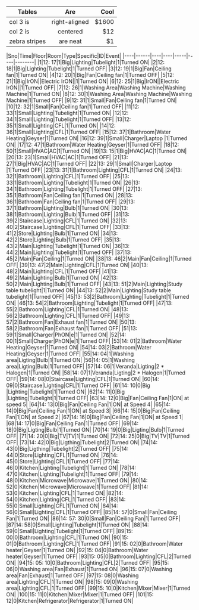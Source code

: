 | Tables        | Are           | Cool  |
| ------------- |:-------------:| -----:|
| col 3 is      | right-aligned | $1600 |
| col 2 is      | centered      |   $12 |
| zebra stripes | are neat      |    $1 |


|Sno|Time|Floor|Room|Type|Specific|ID|Event|
|----|------|----|----|-----|-----|--------|
|1|12: 17|1|Big|Lighting|Tubelight|1|Turned ON|
|2|12: 18|1|Big|Lighting|Tubelight|1|Turned OFF|
|3|12: 19|1|Big|Fan|Ceiling fan|1|Turned ON|
|4|12: 20|1|Big|Fan|Ceiling fan|1|Turned OFF|
|5|12: 21|1|Big|IrON||Electric IrON||1|Turned ON|
|6|12: 25|1|Big|IrON||Electric IrON||1|Turned OFF|
|7|12: 26|1|Washing Area|Washing Machine|Washing Machine|1|Turned ON|
|8|12: 30|1|Washing Area|Washing Machine|Washing Machine|1|Turned OFF|
|9|12: 31|1|Small|Fan|Ceiling fan|1|Turned ON|
|10|12: 32|1|Small|Fan|Ceiling fan|1|Turned OFF|
|11|12: 33|1|Small|Lighting|Tubelight|1|Turned ON|
|12|12: 34|1|Small|Lighting|Tubelight|1|Turned OFF|
|13|12: 35|1|Small|Lighting|CFL|1|Turned ON|
|14|12: 36|1|Small|Lighting|CFL|1|Turned OFF|
|15|12: 37|1|Bathroom|Water Heating|Geyser|1|Turned ON|
|16|12: 39|1|Small|Charger|Laptop |1|Turned ON|
|17|12: 47|1|Bathroom|Water Heating|Geyser|1|Turned OFF|
|18|12: 50|1|Small|HVAC|AC|1|Turned ON|
|19|13: 15|1|Big|HVAC|AC|1|Turned ON|
|20|13: 23|1|Small|HVAC|AC|1|Turned OFF|
|21|13: 27|1|Big|HVAC|AC|1|Turned OFF|
|22|13: 29|1|Small|Charger|Laptop |1|Turned OFF|
|23|13: 31|1|Bathroom|Lighting|CFL|1|Turned ON|
|24|13: 32|1|Bathroom|Lighting|CFL|1|Turned OFF|
|25|13: 33|1|Bathroom|Lighting|Tubelight|1|Turned ON|
|26|13: 34|1|Bathroom|Lighting|Tubelight|1|Turned OFF|
|27|13: 35|1|Bathroom|Fan|Ceiling fan|1|Turned ON|
|28|13: 36|1|Bathroom|Fan|Ceiling fan|1|Turned OFF|
|29|13: 37|1|Bathroom|Lighting|Bulb|1|Turned ON|
|30|13: 38|1|Bathroom|Lighting|Bulb|1|Turned OFF|
|31|13: 39|2|Staircase|Lighting|CFL|1|Turned ON|
|32|13: 40|2|Staircase|Lighting|CFL|1|Turned OFF|
|33|13: 41|2|Store|Lighting|Bulb|1|Turned ON|
|34|13: 42|2|Store|Lighting|Bulb|1|Turned OFF|
|35|13: 43|2|Main|Lighting|Tubelight|1|Turned ON|
|36|13: 44|2|Main|Lighting|Tubelight|1|Turned OFF|
|37|13: 45|2|Main|Fan|Ceiling|1|Turned ON|
|38|13: 46|2|Main|Fan|Ceiling|1|Turned OFF|
|39|13: 47|2|Main|Lighting|CFL|1|Turned ON|
|40|13: 48|2|Main|Lighting|CFL|1|Turned OFF|
|41|13: 49|2|Main|Lighting|Bulb|1|Turned ON|
|42|13: 50|2|Main|Lighting|Bulb|1|Turned OFF|
|43|13: 51|2|Main|Lighting|Study table tubelight|1|Turned ON|
|44|13: 52|2|Main|Lighting|Study table tubelight|1|Turned OFF|
|45|13: 53|2|Bathroom|Lighting|Tubelight|1|Turned ON|
|46|13: 54|2|Bathroom|Lighting|Tubelight|1|Turned OFF|
|47|13: 55|2|Bathroom|Lighting|CFL|1|Turned ON|
|48|13: 56|2|Bathroom|Lighting|CFL|1|Turned OFF|
|49|13: 57|2|Bathroom|Fan|Exhaust fan|1|Turned ON|
|50|13: 58|2|Bathroom|Fan|Exhaust fan|1|Turned OFF|
|51|13: 59|1|Small|Charger|PhON|e|1|Turned ON|
|52|14: 00|1|Small|Charger|PhON|e|1|Turned OFF|
|53|14: 01|2|Bathroom|Water Heating|Geyser|1|Turned ON|
|54|14: 03|2|Bathroom|Water Heating|Geyser|1|Turned OFF|
|55|14: 04|1|Washing area|Ligting|Bulb|1|Turned ON|
|56|14: 05|1|Washing area|Ligting|Bulb|1|Turned OFF|
|57|14: 06|1|Veranda|Ligting|2 * Halogen|1|Turned ON|
|58|14: 07|1|Veranda|Ligting|2 * Halogen|1|Turned OFF|
|59|14: 08|0|Staircase|Lighting|CFL|1|Turned ON|
|60|14: 09|0|Staircase|Lighting|CFL|1|Turned OFF|
|61|14: 10|0|Big |Lighting|Tubelight|1|Turned ON|
|62|14: 11|0|Big |Lighting|Tubelight|1|Turned OFF|
|63|14: 12|0|Big|Fan|Ceiling Fan|1|ON| at speed 5|
|64|14: 13|0|Big|Fan|Ceiling Fan|1|ON| at Speed 4|
|65|14: 14|0|Big|Fan|Ceiling Fan|1|ON| at Speed 3|
|66|14: 15|0|Big|Fan|Ceiling Fan|1|ON| at Speed 2|
|67|14: 16|0|Big|Fan|Ceiling Fan|1|ON| at Speed 1|
|68|14: 17|0|Big|Fan|Ceiling Fan|1|Turned OFF|
|69|14: 18|0|Big|Ligting|Bulb|1|Turned ON|
|70|14: 19|0|Big|Ligting|Bulb|1|Turned OFF|
|71|14: 20|0|Big|TV|TV|1|Turned ON|
|72|14: 25|0|Big|TV|TV|1|Turned OFF|
|73|14: 42|0|Big|Ligthing|Tubelight|2|Turned ON|
|74|14: 43|0|Big|Ligthing|Tubelight|2|Turned OFF|
|75|14: 44|0|Store|Lighting|CFL|1|Turned ON|
|76|14: 45|0|Store|Lighting|CFL|1|Turned OFF|
|77|14: 46|0|Kitchen|Lighting|Tubelight|1|Turned ON|
|78|14: 47|0|Kitchen|Lighting|Tubelight|1|Turned OFF|
|79|14: 48|0|Kitchen|Microwave|Microwave|1|Turned ON|
|80|14: 52|0|Kitchen|Microwave|Microwave|1|Turned OFF|
|81|14: 53|0|Kitchen|Lighting|CFL|1|Turned ON|
|82|14: 54|0|Kitchen|Lighting|CFL|1|Turned OFF|
|83|14: 55|0|Small|Lighting|CFL|1|Turned ON|
|84|14: 56|0|Small|Lighting|CFL|1|Turned OFF|
|85|14: 57|0|Small|Fan|Ceiling Fan|1|Turned ON|
|86|14: 57: 30|0|Small|Fan|Ceiling Fan|1|Turned OFF|
|87|14: 58|0|Small|Lighting|Tubelight|1|Turned ON|
|88|14: 59|0|Small|Lighting|Tubelight|1|Turned OFF|
|89|15: 00|0|Bathroom|Lighting|CFL|1|Turned ON|
|90|15: 01|0|Bathroom|Lighting|CFL|1|Turned OFF|
|91|15: 02|0|Bathroom|Water heater|Geyser|1|Turned ON|
|92|15:  04|0|Bathroom|Water heater|Geyser|1|Turned OFF|
|93|15: 05|0|Bathroom|Lighting|CFL|2|Turned ON|
|94|15: 05: 10|0|Bathroom|Lighting|CFL|2|Turned OFF|
|95|15: 06|0|Washing area|Fan|Exhaust|1|Turned ON|
|96|15: 07|0|Washing area|Fan|Exhaust|1|Turned OFF|
|97|15: 08|0|Washing area|Lighting|CFL|1|Turned ON|
|98|15: 09|0|Washing area|Lighting|CFL|1|Turned OFF|
|99|15: 10|0|Kitchen|Mixer|Mixer|1|Turned ON|
|100|15: 11|0|Kitchen|Mixer|Mixer|1|Turned OFF|
|101|15: 12|0|Kitchen|Refrigerator|Refrigerator|1|Turned ON|
